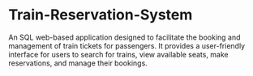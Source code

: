 # Train-Reservation-System
An SQL web-based application designed to facilitate the booking and management of train tickets for passengers. It provides a user-friendly interface for users to search for trains, view available seats, make reservations, and manage their bookings.
